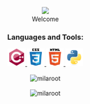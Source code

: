 <p align="center">
  <img src="https://github.com/Milaroot/Milaroot/blob/main/MILA.gif" />
  <br/>
  <a>Welcome<a>
</p>
<h3 align="center">Languages and Tools:</h3>
<p align="center"> 
  <a href="https://www.w3schools.com/cpp/" target="_blank"> 
    <img src="https://raw.githubusercontent.com/devicons/devicon/master/icons/cplusplus/cplusplus-original.svg" alt="cplusplus" width="40" height="40"/> 
  </a> 
  <a href="https://www.w3schools.com/css/" target="_blank"> 
    <img src="https://raw.githubusercontent.com/devicons/devicon/master/icons/css3/css3-original-wordmark.svg" alt="css3" width="40" height="40"/> 
  </a> 
  <a href="https://www.w3.org/html/" target="_blank"> 
  <img src="https://raw.githubusercontent.com/devicons/devicon/master/icons/html5/html5-original-wordmark.svg" alt="html5" width="40" height="40"/> 
  </a> 
  <a href="https://www.python.org" target="_blank"> 
    <img src="https://raw.githubusercontent.com/devicons/devicon/master/icons/python/python-original.svg" alt="python" width="40" height="40"/>
  </a>
  <br/>
  <br/>
  <img src="https://github-readme-stats.vercel.app/api?username=milaroot&show_icons=true&locale=en&&theme=ocean_dark" alt="milaroot" />
  <br/>
  <br/>
  <img src="https://github-readme-stats.vercel.app/api/top-langs?username=milaroot&show_icons=true&locale=en&layout=compact&&theme=ocean_dark" alt="milaroot" />
</p>






